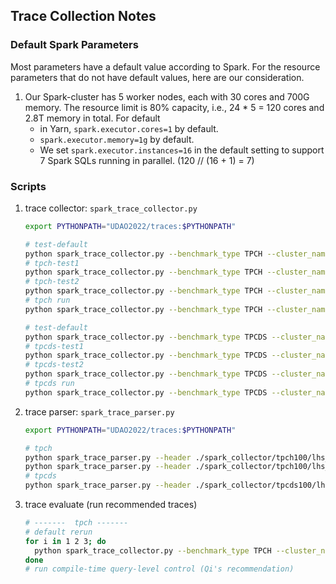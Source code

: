 Trace Collection Notes
---

### Default Spark Parameters

Most parameters have a default value according to Spark. For the resource parameters that do not have default values, here are our consideration.

1. Our Spark-cluster has 5 worker nodes, each with 30 cores and 700G memory. The resource limit is 80% capacity, i.e., 24 * 5 = 120 cores and 2.8T memory in total. For default
   - in Yarn, `spark.executor.cores=1` by default.
   - `spark.executor.memory=1g` by default.
   - We set `spark.executor.instances=16` in the default setting to support 7 Spark SQLs running in parallel. (120 // (16 + 1) = 7)


### Scripts

1. trace collector: `spark_trace_collector.py`
   ```bash
   export PYTHONPATH="UDAO2022/traces:$PYTHONPATH"

   # test-default
   python spark_trace_collector.py --benchmark_type TPCH --cluster_name HEX1 --n_processes 16 --cluster_cores 120 --default
   # tpch-test1
   python spark_trace_collector.py --benchmark_type TPCH --cluster_name HEX1 --n_data_per_template 2 --n_processes 16 --cluster_cores 120  --debug
   # tpch-test2
   python spark_trace_collector.py --benchmark_type TPCH --cluster_name HEX1 --n_data_per_template 2 --n_processes 16 --cluster_cores 120
   # tpch run
   python spark_trace_collector.py --benchmark_type TPCH --cluster_name HEX1 --n_data_per_template 2273 --n_processes 16 --cluster_cores 120

   # test-default
   python spark_trace_collector.py --benchmark_type TPCDS --cluster_name HEX2 --n_processes 16 --cluster_cores 120 --default
   # tpcds-test1
   python spark_trace_collector.py --benchmark_type TPCDS --cluster_name HEX2 --n_data_per_template 2 --n_processes 16 --cluster_cores 120  --debug
   # tpcds-test2
   python spark_trace_collector.py --benchmark_type TPCDS --cluster_name HEX2 --n_data_per_template 2 --n_processes 16 --cluster_cores 120
   # tpcds run
   python spark_trace_collector.py --benchmark_type TPCDS --cluster_name HEX2 --n_data_per_template 490 --n_processes 16 --cluster_cores 120
   ```

2. trace parser: `spark_trace_parser.py`
   ```bash
   export PYTHONPATH="UDAO2022/traces:$PYTHONPATH"

   # tpch
   python spark_trace_parser.py --header ./spark_collector/tpch100/lhs_22x2273 --benchmark_type TPCH --scale_factor 100 --n_processes 16 --upto 2273
   python spark_trace_parser.py --header ./spark_collector/tpch100/lhs_22x2273 --benchmark_type TPCH --scale_factor 100 --n_processes 16 --upto 20
   # tpcds
   python spark_trace_parser.py --header ./spark_collector/tpcds100/lhs_102x490 --benchmark_type TPCDS --scale_factor 100 --n_processes 16 --upto 490
   ```

3. trace evaluate (run recommended traces)
   ```bash
   # -------  tpch -------
   # default rerun
   for i in 1 2 3; do
     python spark_trace_collector.py --benchmark_type TPCH --cluster_name HEX1 --n_processes 16 --cluster_cores 120 --trace_header evaluations
   done
   # run compile-time query-level control (Qi's recommendation)


   ```
